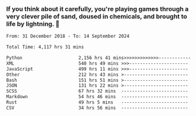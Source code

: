 ### If you think about it carefully, you're playing games through a very clever pile of sand, doused in chemicals, and brought to life by lightning.  👋


<!--START_SECTION:waka-->

```txt
From: 31 December 2018 - To: 14 September 2024

Total Time: 4,117 hrs 31 mins

Python                     2,156 hrs 41 mins>>>>>>>>>>>>>------------   52.38 %
XML                        540 hrs 49 mins >>>----------------------   13.14 %
JavaScript                 499 hrs 11 mins >>>----------------------   12.13 %
Other                      212 hrs 43 mins >------------------------   05.17 %
Bash                       151 hrs 51 mins >------------------------   03.69 %
JSON                       131 hrs 22 mins >------------------------   03.19 %
SCSS                       67 hrs 32 mins  -------------------------   01.64 %
Markdown                   54 hrs 46 mins  -------------------------   01.33 %
Rust                       49 hrs 5 mins   -------------------------   01.19 %
CSV                        34 hrs 56 mins  -------------------------   00.85 %
```

<!--END_SECTION:waka-->
